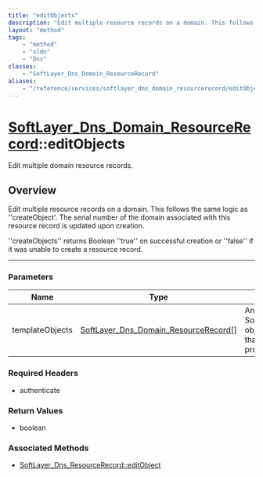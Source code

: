 ```yaml
---
title: "editObjects"
description: "Edit multiple resource records on a domain. This follows the same logic as ''createObject'. The serial number of the dom... "
layout: "method"
tags:
    - "method"
    - "sldn"
    - "Dns"
classes:
    - "SoftLayer_Dns_Domain_ResourceRecord"
aliases:
    - "/reference/services/softlayer_dns_domain_resourcerecord/editObjects"
---
```

# [SoftLayer_Dns_Domain_ResourceRecord](/reference/services/SoftLayer_Dns_Domain_ResourceRecord)::editObjects


Edit multiple domain resource records.


## Overview 
Edit multiple resource records on a domain. This follows the same logic as ''createObject'. The serial number of the domain associated with this resource record is updated upon creation. 

''createObjects'' returns Boolean ''true'' on successful creation or ''false'' if it was unable to create a resource record. 

-----

### Parameters 
|Name | Type | Description |
| --- | --- | --- |
|templateObjects| <a href='/reference/datatypes/SoftLayer_Dns_Domain_ResourceRecord'>SoftLayer_Dns_Domain_ResourceRecord[] </a>| An array of skeleton SoftLayer_Dns_Domain_ResourceRecord objects with only the properties defined that you wish to change. Unchanged properties are left alone.|


### Required Headers
* authenticate


### Return Values
* boolean


### Associated Methods

*  [SoftLayer_Dns_ResourceRecord::editObject](/reference/services/SoftLayer_Dns_ResourceRecord/editObject )




